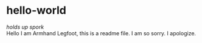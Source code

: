 # hello-world
*holds up spork*  
Hello I am Armhand Legfoot, this is a readme file. I am so sorry. I apologize.

